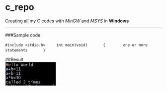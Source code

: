 # c_repo
Creating all my C codes with *MinGW* and *MSYS* in **Windows**             

-----------------------------------------------------------------------------

###Sample code


` #include <stdio.h>	
int main(void)		
{		
	one or more statements		
	} `             
        
##Result         
![Results](/output.PNG?raw=true "Result")      
